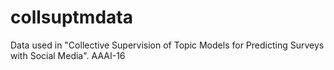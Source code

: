 # collsuptmdata
Data used in "Collective Supervision of Topic Models for Predicting Surveys with Social Media". AAAI-16
